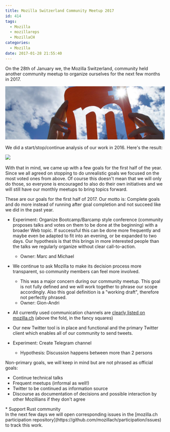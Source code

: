 ```yaml
---
title: Mozilla Switzerland Community Meetup 2017
id: 414
tags:
  - Mozilla
  - mozillareps
  - MozillaCH
categories:
  - Mozilla
date: 2017-01-28 21:55:40
---
```


On the 28th of January we, the Mozilla Switzerland, community held another community meetup to organize ourselves for the next few months in 2017.

![](/images/2016/09/mozillach_logo_cutout-sky_twitterheader-1024x342.jpeg)

We did a start/stop/continue analysis of our work in 2016\. Here's the result:

[![](https://michaelkohler.info/mozilla/mozillach-start-top-continue.jpg)](https://michaelkohler.info/mozilla/mozillach-start-top-continue.jpg)

With that in mind, we came up with a few goals for the first half of the year. Since we all agreed on stopping to do unrealistic goals we focused on the most voted ones from above. Of course this doesn't mean that we will only do those, so everyone is encouraged to also do their own initiatives and we will still have our monthly meetups to bring topics forward.

These are our goals for the first half of 2017\. Our motto is: Complete goals and do more instead of running after goal completion and not succeed like we did in the past year.
<div id="magicdomid83" class="">

*   <span class="author-a-z74zz79zi8hz84z3z71zz65zz90zz74ztz67zz90z2z87z">Experiment: Organize Bootcamp/Barcamp style conference (community proposes talks and votes on them to be done at the beginning) with a broader Web topic. If successful this can be done more frequently and maybe even be adapted to fit into an evening, or be expanded to two days. Our hypothesis is that this brings in more interested people than the talks we regularly organize without clear call-to-action.</span>

    *   Owner: Marc and Michael

*   <span class="author-a-lz88zz89zz80zcofuhz72zz69zz85zrqz72zm">We continue to ask Mozilla to make its decision process more transparent, so community members can feel more involved.</span>

    *   This was a major concern during our community meetup. This goal is not fully defined and we will work together to phrase our scope accordingly. Also this goal definition is a "working draft", therefore not perfectly phrased.
    *   Owner: Gion-Andri

*   <span class="author-a-z74zz79zi8hz84z3z71zz65zz90zz74ztz67zz90z2z87z">All currently used communication channels are [clearly listed on mozilla.ch](https://github.com/mozillach/mozilla.ch/issues/89) (above the fold</span><span class="author-a-lz88zz89zz80zcofuhz72zz69zz85zrqz72zm">, in the fanc</span><span class="author-a-0z84z1bqz89zpz75zlz84zz76zz73z3z76z6l">y</span><span class="author-a-lz88zz89zz80zcofuhz72zz69zz85zrqz72zm"> squares</span><span class="author-a-z74zz79zi8hz84z3z71zz65zz90zz74ztz67zz90z2z87z">)</span>
*   <span class="author-a-z74zz79zi8hz84z3z71zz65zz90zz74ztz67zz90z2z87z">Our new Twitter tool is in place and functional and the primary Twitter client which enables all of our community to send tweets.</span>
*   <span class="author-a-z74zz79zi8hz84z3z71zz65zz90zz74ztz67zz90z2z87z">Experiment: Create Telegram channel</span>

    *   Hypothesis: Discussion happens between more than 2 persons
</div>
<div id="magicdomid90" class="">
<div id="magicdomid93" class=""><span class="author-a-z74zz79zi8hz84z3z71zz65zz90zz74ztz67zz90z2z87z">Non-primary goals, we will keep in mind but are not phrased as official goals:</span></div>
<div id="magicdomid94" class="">

*   <span class="author-a-z74zz79zi8hz84z3z71zz65zz90zz74ztz67zz90z2z87z">Continue technical talks</span>
*   <span class="author-a-z74zz79zi8hz84z3z71zz65zz90zz74ztz67zz90z2z87z">Frequent meetups (informal as well!)</span>
*   <span class="author-a-z74zz79zi8hz84z3z71zz65zz90zz74ztz67zz90z2z87z">Twitter to be continued as information source</span>
*   <span class="author-a-z74zz79zi8hz84z3z71zz65zz90zz74ztz67zz90z2z87z">Discourse as documentation of decisions and possible interaction by other Mozillians if they don't agree
</span>
*   <span class="author-a-z74zz79zi8hz84z3z71zz65zz90zz74ztz67zz90z2z87z">Support Rust community
</span>
</div>
<div id="magicdomid95" class=""></div>
<div id="magicdomid96" class=""></div>
<div id="magicdomid97" class=""></div>
<div id="magicdomid98" class=""></div>
</div>
In the next few days we will open corresponding issues in the [mozilla.ch participation repository](https://github.com/mozillach/participation/issues) to track this work.